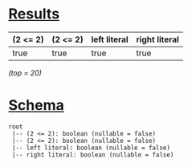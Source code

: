 # [Results](#tab/results)

|(2 <= 2)|(2 <= 2)|left literal|right literal|
|--------|--------|------------|-------------|
|true    |true    |true        |true         |

_(top = 20)_

# [Schema](#tab/schema)

```shell
root
 |-- (2 <= 2): boolean (nullable = false)
 |-- (2 <= 2): boolean (nullable = false)
 |-- left literal: boolean (nullable = false)
 |-- right literal: boolean (nullable = false)

```
